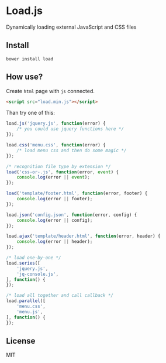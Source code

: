 # Load.js

Dynamically loading external JavaScript and CSS files 

## Install

```
bower install load
```

## How use?
Create `html` page with `js` connected.

```html
<script src="load.min.js"></script>
```

Than try one of this:

```js
load.js('jquery.js', function(error) {
    /* you could use jquery functions here */
});

load.css('menu.css', function(error) {
    /* load menu css and then do some magic */
});

/* recognition file type by extension */
load('css-or-.js', function(error, event) {
    console.log(error || event);
});

load('template/footer.html', function(error, footer) {
    console.log(error || footer);
});

load.json('config.json', function(error, config) {
    console.log(error || config);
});

load.ajax('template/header.html', function(error, header) {
    console.log(error || header);
});

/* load one-by-one */
load.series([
    'jquery.js',
    'jq-console.js',
], function() {
});

/* load all together and call callback */
load.parallel([
    'menu.css',
    'menu.js',
], function() {
});
```

## License

MIT
